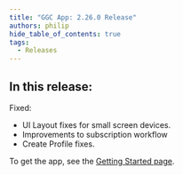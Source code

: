 ```yaml
---
title: "GGC App: 2.26.0 Release"
authors: philip
hide_table_of_contents: true
tags:
  - Releases
---
```


## In this release:

Fixed:
* UI Layout fixes for small screen devices.
* Improvements to subscription workflow
* Create Profile fixes.

To get the app, see the [Getting Started page](/docs/user-guide/get-started/overview).
